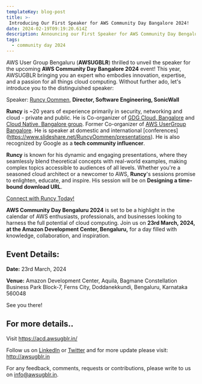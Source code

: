 ```yaml
---
templateKey: blog-post
title: >-
 Introducing Our First Speaker for AWS Community Day Bangalore 2024!
date: 2024-02-19T09:19:20.614Z
description: Announcing our First Speaker for AWS Community Day Bengaluru 2024.
tags:
  - community day 2024
---
```


AWS User Group Bengaluru (**AWSUGBLR**) thrilled to unveil the speaker for the upcoming **AWS Community Day Bangalore 2024** event! This year, AWSUGBLR bringing you an expert who embodies innovation, expertise, and a passion for all things cloud computing. Without further ado, let's introduce you to the distinguished speaker:

Speaker: [Runcy Oommen](https://linkedin.com/in/runcyoommen/), **Director, Software Engineering, SonicWall**

**Runcy** is ~20 years of experience primarily in security, networking and cloud - private and public. He is Co-organizer of [GDG Cloud, Bangalore](https://gdg.community.dev/gdg-cloud-bengaluru/) and [Cloud Native, Bangalore group](https://www.meetup.com/cnatblr/). Former Co-organizer of [AWS UserGroup Bangalore](https://www.meetup.com/awsugblr/). He is speaker at domestic and international [conferences] (https://www.slideshare.net/RuncyOommen/presentations). He is also recognized by Google as a **tech community influencer**.

**Runcy** is known for his dynamic and engaging presentations, where they seamlessly blend theoretical concepts with real-world examples, making complex topics accessible to audiences of all levels. Whether you're a seasoned cloud architect or a newcomer to AWS, **Runcy**'s sessions promise to enlighten, educate, and inspire. His session will be on **Designing a time-bound download URL**.

[Connect with Runcy Today!](https://linkedin.com/in/runcyoommen/)

**AWS Community Day Bengaluru 2024** is set to be a highlight in the calendar of AWS enthusiasts, professionals, and businesses looking to harness the full potential of cloud computing. Join us on **23rd March, 2024, at the Amazon Development Center, Bengaluru,** for a day filled with knowledge, collaboration, and inspiration.

## Event Details:

**Date:** 23rd March, 2024

**Venue:** Amazon Development Center, Aquila, Bagmane Constellation Business Park Block-7, Ferns City, Doddanekkundi, Bengaluru, Karnataka 560048

See you there!

## For more details..

Visit  <https://acd.awsugblr.in/>

Follow us on [LinkedIn](https://www.linkedin.com/in/awsugblr/) or [Twitter](https://twitter.com/awsugblr) and for more update please visit: <http://awsugblr.in>

For any feedback, comments, requests or contributions, please write to us on [info@awsugblr.in](<mailto: info@awsugblr.in>).
